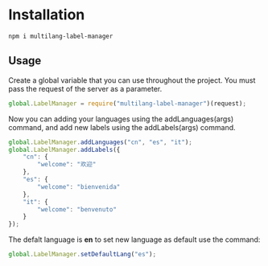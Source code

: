 # Installation

```
npm i multilang-label-manager
```

## Usage

Create a global variable that you can use throughout the project. You must pass the request of the server as a parameter.

``` javascript
global.LabelManager = require("multilang-label-manager")(request);
```

Now you can adding your languages using the addLanguages(args) command, and add new labels using the addLabels(args) command.

``` javascript
global.LabelManager.addLanguages("cn", "es", "it");
global.LabelManager.addLabels({
    "cn": {
        "welcome": "欢迎"
    },
    "es": {
        "welcome": "bienvenida"
    },
    "it": {
        "welcome": "benvenuto"
    }
});
```

The defalt language is **en** to set new language as default use the command:

``` javascript
global.LabelManager.setDefaultLang("es");
```